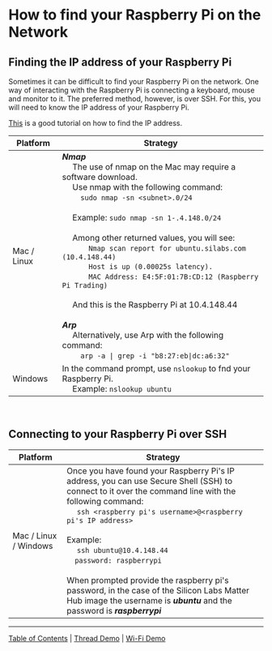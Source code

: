 # How to find your Raspberry Pi on the Network

## Finding the IP address of your Raspberry Pi

Sometimes it can be difficult to find your Raspberry Pi on the network. One way of interacting with the Raspberry Pi is connecting a keyboard, mouse and monitor to it. The preferred method, however, is over SSH. For this, you will need to know the IP address of your Raspberry Pi.

[This](https://raspberryexpert.com/find-raspberry-pi-ip-address/) is a good tutorial on how to find the IP address.


| Platform | Strategy |
| -------- | -------- | 
| Mac / Linux | ***Nmap*** <br> &emsp; The use of nmap on the Mac may require a software download. <br> &emsp; Use nmap with the following command: <br> &emsp;&emsp; `sudo nmap -sn <subnet>.0/24` <br><br> &emsp; Example: `sudo nmap -sn 1-.4.148.0/24` <br><br> &emsp; Among other returned values, you will see: <br> &emsp;&emsp;&emsp; `Nmap scan report for ubuntu.silabs.com (10.4.148.44)` <br> &emsp;&emsp;&emsp; `Host is up (0.00025s latency).` <br> &emsp;&emsp;&emsp; `MAC Address: E4:5F:01:7B:CD:12 (Raspberry Pi Trading)` <br><br> &emsp; And this is the Raspberry Pi at 10.4.148.44 <br><br> ***Arp*** <br> &emsp; Alternatively, use Arp with the following command: <br> &emsp;&emsp; `arp -a \| grep -i "b8:27:eb\|dc:a6:32"` |
| Windows | In the command prompt, use `nslookup` to fnd your Raspberry Pi. <br> &emsp; Example: `nslookup ubuntu` |

<br>  

## Connecting to your Raspberry Pi over SSH

| Platform | Strategy |
| -------- | -------- | 
| Mac / Linux / Windows | Once you have found your Raspberry Pi's IP address, you can use Secure Shell (SSH) to connect to it over the command line with the following command: <br> &emsp; `ssh <raspberry pi's username>@<raspberry pi's IP address>` <br><br> Example: <br> &emsp; `ssh ubuntu@10.4.148.44` <br> &emsp;`password: raspberrypi` <br><br> When prompted provide the raspberry pi's password, in the case of the Silicon Labs Matter Hub image the username is ***ubuntu*** and the password is ***raspberrypi*** | 

----
[Table of Contents](../README.md) | [Thread Demo](../thread/DEMO_OVERVIEW.md) | [Wi-Fi Demo](../wifi/DEMO_OVERVIEW.md)
